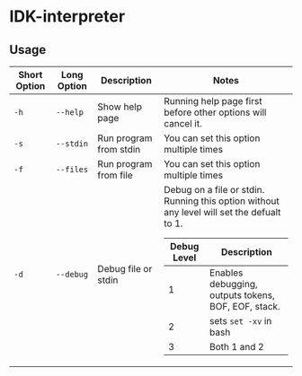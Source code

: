 # IDK-interpreter
## Usage
<table>
<thead>
	<tr>
		<th>Short Option</th>
		<th>Long Option</th>
		<th>Description</th>
		<th>Notes</th>
	</tr>
</thead>
<tbody>
	<tr>
		<td>
			<code>-h</code>
		</td>
		<td>
			<code>--help</code>
		</td>
		<td>Show help page</td>
		<td>Running help page first before other options will cancel it.</td>
	</tr>
	<tr>
		<td>
			<code>-s</code>
		</td>
		<td>
			<code>--stdin</code>
		</td>
		<td>Run program from stdin</td>
		<td>You can set this option multiple times</td>
	</tr>
	<tr>
		<td>
			<code>-f</code>
		</td>
		<td>
			<code>--files</code>
		</td>
		<td>Run program from file</td>
		<td>You can set this option multiple times</td>
	</tr>
	<tr>
		<td>
			<code>-d</code>
		</td>
		<td>
			<code>--debug</code>
		</td>
		<td>Debug file or stdin</td>
		<td>
			Debug on a file or stdin.
			<br>
			Running this option without any level will set the defualt to 1.
			<br>
			<table>
			<thead>
				<tr>
					<th>Debug Level</th>
					<th>Description</th>
				</tr>
			</thead>
			<tbody>
				<tr>
					<td>1</td>
					<td>Enables debugging, outputs tokens, BOF, EOF, stack.</td>
				</tr>
				<tr>
					<td>2</td>
					<td>
						sets <code>set -xv</code> in bash
					</td>
				</tr>
				<tr>
					<td>3</td>
					<td>Both 1 and 2</td>
				</tr>
			</tbody>
			</table>
